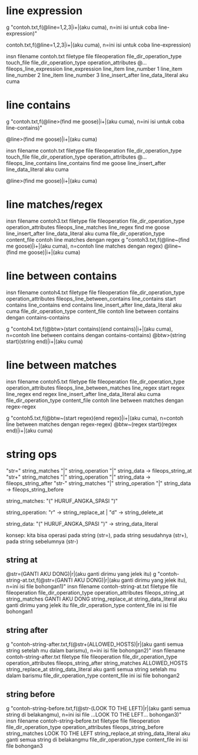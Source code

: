 # line expression
g "contoh.txt,f(@line=1,2,3|i+|(aku cuma), n=ini isi untuk coba line-expression)"

contoh.txt,f(@line=1,2,3|i+|(aku cuma), n=ini isi untuk coba line-expression)

insn
  filename      contoh.txt
  filetype
    file
  fileoperation
    file_dir_operation_type
      touch_file
    file_dir_operation_type
      operation_attributes          @...
        fileops_line_expression
          line_expression
            line_item
              line_number       1
            line_item
              line_number       2
            line_item
              line_number       3
          line_insert_after
          line_data_literal     aku cuma

# line contains
g "contoh.txt,f(@line>(find me goose)|i+|(aku cuma), n=ini isi untuk coba line-contains)"

@line>(find me goose)|i+|(aku cuma)

insn
  filename      contoh.txt
  filetype
    file
  fileoperation
    file_dir_operation_type
      touch_file
    file_dir_operation_type
      operation_attributes          @...
        fileops_line_contains
          line_contains find me goose
          line_insert_after
          line_data_literal     aku cuma

@line>(find me goose)|i+|(aku cuma)

# line matches/regex
insn
  filename      contoh3.txt
  filetype
    file
  fileoperation
    file_dir_operation_type
      operation_attributes
        fileops_line_matches
          line_regex    find me goose
          line_insert_after
          line_data_literal     aku cuma
    file_dir_operation_type
      content_file      contoh line matches dengan regex
g "contoh3.txt,f(@line~(find me goose)|i+|(aku cuma), n=contoh line matches dengan regex)
@line~(find me goose)|i+|(aku cuma)

# line between contains
insn
  filename      contoh4.txt
  filetype
    file
  fileoperation
    file_dir_operation_type
      operation_attributes
        fileops_line_between_contains
          line_contains start contains
          line_contains end contains
          line_insert_after
          line_data_literal     aku cuma
    file_dir_operation_type
      content_file      contoh line between contains dengan contains-contains

g "contoh4.txt,f(@btw>(start contains)(end contains)|i+|(aku cuma), n=contoh line between contains dengan contains-contains)
@btw>(string start)(string end)|i+|(aku cuma)

# line between matches
insn
  filename      contoh5.txt
  filetype
    file
  fileoperation
    file_dir_operation_type
      operation_attributes
        fileops_line_between_matches
          line_regex    start regex
          line_regex    end regex
          line_insert_after
          line_data_literal     aku cuma
    file_dir_operation_type
      content_file      contoh line between matches dengan regex-regex

g "contoh5.txt,f(@btw~(start regex)(end regex)|i+|(aku cuma), n=contoh line between matches dengan regex-regex)
@btw~(regex start)(regex end)|i+|(aku cuma)

# string ops

"str=" string_matches "|" string_operation "|" string_data -> fileops_string_at
"str+" string_matches "|" string_operation "|" string_data -> fileops_string_after
"str-" string_matches "|" string_operation "|" string_data -> fileops_string_before

string_matches: "(" HURUF_ANGKA_SPASI ")"

string_operation: "r" -> string_replace_at
	| "d" -> string_delete_at

string_data: "(" HURUF_ANGKA_SPASI ")" -> string_data_literal

konsep: kita bisa operasi pada string (str=), pada string sesudahnya (str+), pada string sebelumnya (str-)

## string at
@str=(GANTI AKU DONG)|r|(aku ganti dirimu yang jelek itu)
g "contoh-string-at.txt,f(@str=(GANTI AKU DONG)|r|(aku ganti dirimu yang jelek itu), n=ini isi file bohongan1)"
insn
  filename      contoh-string-at.txt
  filetype
    file
  fileoperation
    file_dir_operation_type
      operation_attributes
        fileops_string_at
          string_matches        GANTI AKU DONG
          string_replace_at
          string_data_literal   aku ganti dirimu yang jelek itu
    file_dir_operation_type
      content_file      ini isi file bohongan1

## string after
g "contoh-string-after.txt,f(@str+(ALLOWED_HOSTS)|r|(aku ganti semua string setelah mu dalam barismu), n=ini isi file bohongan2)"
insn
  filename      contoh-string-after.txt
  filetype
    file
  fileoperation
    file_dir_operation_type
      operation_attributes
        fileops_string_after
          string_matches        ALLOWED_HOSTS
          string_replace_at
          string_data_literal   aku ganti semua string setelah mu dalam barismu
    file_dir_operation_type
      content_file      ini isi file bohongan2

## string before
g "contoh-string-before.txt,f(@str-(LOOK TO THE LEFT)|r|(aku ganti semua string di belakangmu), n=ini isi file ...LOOK TO THE LEFT... bohongan3)"
insn
  filename      contoh-string-before.txt
  filetype
    file
  fileoperation
    file_dir_operation_type
      operation_attributes
        fileops_string_before
          string_matches        LOOK TO THE LEFT
          string_replace_at
          string_data_literal   aku ganti semua string di belakangmu
    file_dir_operation_type
      content_file      ini isi file bohongan3
